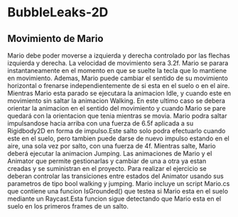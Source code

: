 # BubbleLeaks-2D

## Movimiento de Mario
Mario debe poder moverse a izquierda y derecha controlado por las flechas izquierda y derecha. La velocidad de movimiento sera 3.2f. Mario se parara instantaneamente en el momento en que se suelte la tecla que lo mantiene en movimiento. Ademas, Mario puede cambiar el sentido de su movimiento horizontal o frenarse independientemente de si esta en el suelo o en el aire.
Mientras Mario esta parado se ejecutara la animacion Idle, y cuando este en movimiento sin saltar la animacion Walking. En este ultimo caso se debera orientar la animacion en el sentido del movimiento y cuando Mario se pare quedará con la orientacion que tenia mientras se movia.
Mario podra saltar impulsandose hacia arriba con una fuerza de 6.5f aplicada a su Rigidbody2D en forma de impulso.Este salto solo podra efectuarlo cuando este en el suelo, pero tambien puede darse de nuevo impulso estando en el aire, una sola vez por salto, con una fuerza de 4f.
Mientras salte, Mario deberá ejecutar la animacion Jumping.
Las animaciones de Mario y el Animator que permite gestionarlas y cambiar de una a otra ya estan creadas y se suministran en el proyecto. Para realizar el ejercicio se deberan controlar las transiciones entre estados del Animator usando sus parametros de tipo bool walking y jumping.
Mario incluye un script Mario.cs que contiene una funcion IsGrounded() que testea si Mario esta en el suelo mediante un Raycast.Esta funcion sigue detectando que Mario esta en el suelo en los primeros frames de un salto.
